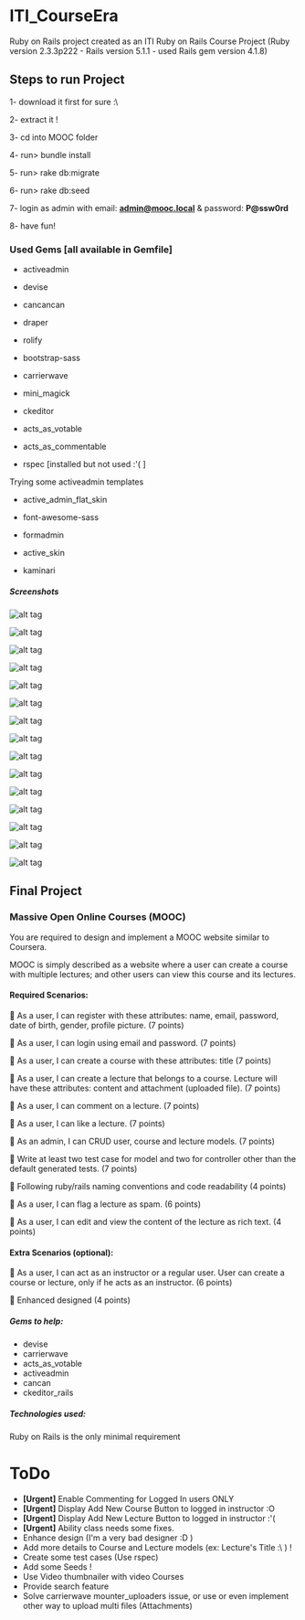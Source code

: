 # ITI_CourseEra

Ruby on Rails project created as an ITI Ruby on Rails Course Project
(Ruby version 2.3.3p222 - Rails version 5.1.1 - used Rails gem version  4.1.8)

## Steps to run Project
1- download it first for sure :\

2- extract it !

3- cd into MOOC folder

4- run> bundle install

5- run> rake db:migrate

6- run> rake db:seed

7- login as admin with email: **admin@mooc.local** & password: **P@ssw0rd**

8- have fun!

### Used Gems [all available in Gemfile]
- activeadmin
- devise
- cancancan
- draper
- rolify

- bootstrap-sass
- carrierwave
- mini_magick

- ckeditor

- acts_as_votable
- acts_as_commentable

- rspec [installed but not used :'( ]

Trying some activeadmin templates
- active_admin_flat_skin
- font-awesome-sass
- formadmin
- active_skin

- kaminari



##### Screenshots

![alt tag](https://github.com/KhogaEslam/ITI_CourseEra/blob/master/screenshots/home1.png)

![alt tag](https://github.com/KhogaEslam/ITI_CourseEra/blob/master/screenshots/courses1.png)

![alt tag](https://github.com/KhogaEslam/ITI_CourseEra/blob/master/screenshots/courses2.png)

![alt tag](https://github.com/KhogaEslam/ITI_CourseEra/blob/master/screenshots/courses2_1.png)

![alt tag](https://github.com/KhogaEslam/ITI_CourseEra/blob/master/screenshots/lectures1_1.png)

![alt tag](https://github.com/KhogaEslam/ITI_CourseEra/blob/master/screenshots/lectures1_2.png)

![alt tag](https://github.com/KhogaEslam/ITI_CourseEra/blob/master/screenshots/lecture1_1.png)

![alt tag](https://github.com/KhogaEslam/ITI_CourseEra/blob/master/screenshots/lecture1_2.png)

![alt tag](https://github.com/KhogaEslam/ITI_CourseEra/blob/master/screenshots/lecture1_3.png)

![alt tag](https://github.com/KhogaEslam/ITI_CourseEra/blob/master/screenshots/login.png)

![alt tag](https://github.com/KhogaEslam/ITI_CourseEra/blob/master/screenshots/signup.png)

![alt tag](https://github.com/KhogaEslam/ITI_CourseEra/blob/master/screenshots/admin1.png)

![alt tag](https://github.com/KhogaEslam/ITI_CourseEra/blob/master/screenshots/admin2.png)

![alt tag](https://github.com/KhogaEslam/ITI_CourseEra/blob/master/screenshots/admin3.png)

![alt tag](https://github.com/KhogaEslam/ITI_CourseEra/blob/master/screenshots/admin4.png)

## Final Project
### Massive Open Online Courses (MOOC)
You are required to design and implement a MOOC website similar to Coursera.

MOOC is simply described as a website where a user can create a course with multiple lectures; and other users can view this course and its lectures.

#### Required Scenarios:
 As a user, I can register with these attributes: name, email, password, date of birth, gender, profile picture. (7 points)

 As a user, I can login using email and password. (7 points)

 As a user, I can create a course with these attributes: title (7 points)

 As a user, I can create a lecture that belongs to a course. Lecture will have these attributes:
content and attachment (uploaded file). (7 points)

 As a user, I can comment on a lecture. (7 points)

 As a user, I can like a lecture. (7 points)

 As an admin, I can CRUD user, course and lecture models. (7 points)

 Write at least two test case for model and two for controller other than the default generated
tests. (7 points)

 Following ruby/rails naming conventions and code readability (4 points)

 As a user, I can flag a lecture as spam. (6 points)

 As a user, I can edit and view the content of the lecture as rich text. (4 points)

#### Extra Scenarios (optional):
 As a user, I can act as an instructor or a regular user. User can create a course or lecture,
only if he acts as an instructor. (6 points)

 Enhanced designed (4 points)

##### Gems to help:
- devise
- carrierwave
- acts_as_votable
- activeadmin
- cancan
- ckeditor_rails

##### Technologies used:
Ruby on Rails is the only minimal requirement

# ToDo
- **[Urgent]** Enable Commenting for Logged In users ONLY
- **[Urgent]** Display Add New Course Button to logged in instructor :O
- **[Urgent]** Display Add New Lecture Button to logged in instructor :'(
- **[Urgent]** Ability class needs some fixes.
- Enhance design (I'm a very bad designer :D )
- Add more details to Course and Lecture models (ex: Lecture's Title :\ ) !
- Create some test cases (Use rspec)
- Add some Seeds !
- Use Video thumbnailer with video Courses
- Provide search feature
- Solve carrierwave mounter_uploaders issue, or use or even implement other way to upload multi files (Attachments)
